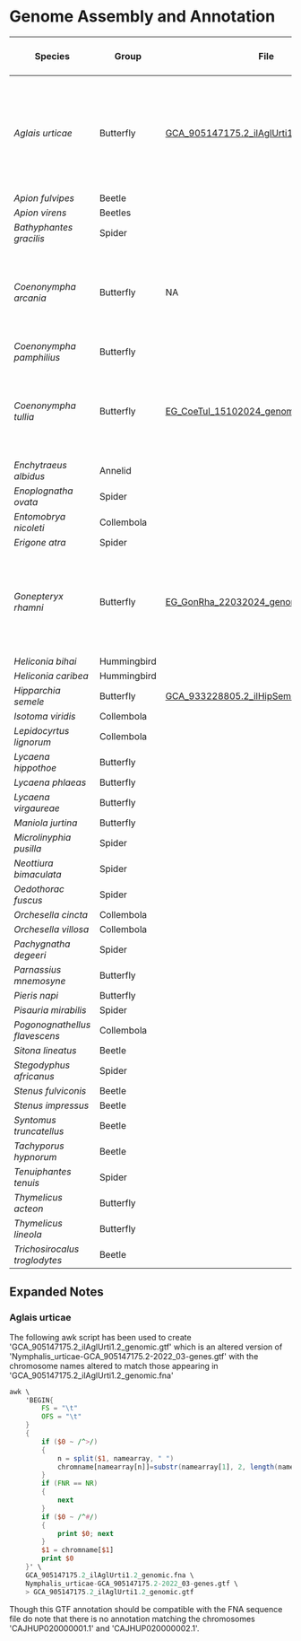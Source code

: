 # Genome Assembly and Annotation

| Species | Group | File | Origin | Project | PacBio HiFi Data | Hi-C Data | RNA Data | hifiasm | Hi-C scaffolding | RepeatMasking | Gene Annotation | Annotation Files | Comments | Edit Date |
| --- | --- | --- | --- | --- | --- | --- | --- | --- | --- | --- | --- | --- | --- | --- |
| *Aglais urticae* | Butterfly | [GCA_905147175.2_ilAglUrti1.2_genomic.fna](/faststorage/project/EcoGenetics/BACKUP/museomics/reference_genomes/Aglais_urticae/GCA_905147175.2_ilAglUrti1.2_genomic.fna) | [NCBI](https://www.ncbi.nlm.nih.gov/datasets/genome/GCA_905147175.2/) | Museomics | NA | NA | NA | NA | NA | NA | NA | [Gene BED](/faststorage/project/EcoGenetics/BACKUP/museomics/reference_genomes/Aglais_urticae/annotation/GCA_905147175.2_ilAglUrti1.2_genomic.genes.bed); [GTF](/faststorage/project/EcoGenetics/BACKUP/museomics/reference_genomes/Aglais_urticae/annotation/GCA_905147175.2_ilAglUrti1.2_genomic.gtf); [Integenic BED](/faststorage/project/EcoGenetics/BACKUP/museomics/reference_genomes/Aglais_urticae/annotation/GCA_905147175.2_ilAglUrti1.2_genomic.intergenic.bed) | The annotation file has been downloaded from [DToL *Nymphalis urticae*](https://portal.darwintreeoflife.org/data/root/details/Nymphalis%20urticae). [Futher notes](#aglais-urticae) | 16/01-2025 |
| *Apion fulvipes* | Beetle |  |  |  |  |  |  |  |  |  |  |  |  |  |
| *Apion virens* | Beetles |  |  |  |  |  |  |  |  |  |  |  |  |  |
| *Bathyphantes gracilis* | Spider |  |  |  |  |  |  |  |  |  |  |  |  |  |
| *Coenonympha arcania* | Butterfly | NA | NA | NA | NA | NA | NA | NA | NA | NA | NA | NA | [Directory]('/faststorage/project/EcoGenetics/BACKUP/museomics/reference_genomes/Coenonympha_arcania') contains random assortment of annotation files; owner jilong | 16/01-2025 |
| *Coenonympha pamphilius* | Butterfly |  |  |  |  |  |  |  |  |  |  |  |  |  |
| *Coenonympha tullia* | Butterfly | [EG_CoeTul_15102024_genomic.fna](/faststorage/project/EcoGenetics/BACKUP/museomics/reference_genomes/Coenonympha_tullia/EG_CoeTul_15102024_genomic.fna) | EG; jepe | Museomics |  |  |  |  |  |  |  | [GFF3](/faststorage/project/EcoGenetics/BACKUP/museomics/reference_genomes/Coenonympha_tullia/annotation/CoeTul_braker.rename.gff3); [Gene BED](/faststorage/project/EcoGenetics/BACKUP/museomics/reference_genomes/Coenonympha_tullia/annotation/CoeTul_chromosome_gene.bed); [Intergenic BED](/faststorage/project/EcoGenetics/BACKUP/museomics/reference_genomes/Coenonympha_tullia/annotation/CoeTul_chromosome_integenic.bed); [Repeats BED](/faststorage/project/EcoGenetics/BACKUP/museomics/reference_genomes/Coenonympha_tullia/annotation/CoeTul_repeat_masked.bed) | Annotation files are not named according to convention; owner b960499 | 16/01-2025 |
| *Enchytraeus albidus* | Annelid |  |  |  |  |  |  |  |  |  |  |  |  |  |
| *Enoplognatha ovata* | Spider |  |  |  |  |  |  |  |  |  |  |  |  |  |
| *Entomobrya nicoleti* | Collembola |  |  |  |  |  |  |  |  |  |  |  |  |  |
| *Erigone atra* | Spider |  |  |  |  |  |  |  |  |  |  |  |  |  |
| *Gonepteryx rhamni* | Butterfly | [EG_GonRha_22032024_genomic.fna](/faststorage/project/EcoGenetics/BACKUP/museomics/reference_genomes/Gonepteryx_rhamni/EG_GonRha_22032024_genomic.fna) | EG; jepe | Museomics |  |  |  |  |  |  |  | [Gene BED](/faststorage/project/EcoGenetics/BACKUP/museomics/reference_genomes/Gonepteryx_rhamni/annotation/EG_GonRha_22032024_genomic.genes.bed); [GTF](/faststorage/project/EcoGenetics/BACKUP/museomics/reference_genomes/Gonepteryx_rhamni/annotation/EG_GonRha_22032024_genomic.gtf); [Intergenic BED](/faststorage/project/EcoGenetics/BACKUP/museomics/reference_genomes/Gonepteryx_rhamni/annotation/EG_GonRha_22032024_genomic.intergenic.bed); [Repeats BED](/faststorage/project/EcoGenetics/BACKUP/museomics/reference_genomes/Gonepteryx_rhamni/annotation/EG_GonRha_22032024_genomic.repeats.bed) | An [index file](/faststorage/project/EcoGenetics/BACKUP/museomics/reference_genomes/Gonepteryx_rhamni/EG_GonRha_22032024_genomic.fna.fai) and a [neutral BED file](/faststorage/project/EcoGenetics/BACKUP/museomics/reference_genomes/Gonepteryx_rhamni/annotation/EG_GonRha_22032024_genomic.neutral.bed) have erroneously been added; owner anneaa | 16/01-2025 |
| *Heliconia bihai* | Hummingbird |  |  |  |  |  |  |  |  |  |  |  |  |  |
| *Heliconia caribea* | Hummingbird |  |  |  |  |  |  |  |  |  |  |  |  |  |
| *Hipparchia semele* | Butterfly | [GCA_933228805.2_ilHipSeme1.2_genomic.fna](/faststorage/project/EcoGenetics/BACKUP/museomics/reference_genomes/Hipparchia_semele/GCA_933228805.2_ilHipSeme1.2_genomic.fna) |  |  |  |  |  |  |  |  |  |  |  |  |
| *Isotoma viridis* | Collembola |  |  |  |  |  |  |  |  |  |  |  |  |  |
| *Lepidocyrtus lignorum* | Collembola |  |  |  |  |  |  |  |  |  |  |  |  |  |
| *Lycaena hippothoe* | Butterfly |  |  |  |  |  |  |  |  |  |  |  |  |  |
| *Lycaena phlaeas* | Butterfly |  |  |  |  |  |  |  |  |  |  |  |  |  |
| *Lycaena virgaureae* | Butterfly |  |  |  |  |  |  |  |  |  |  |  |  |  |
| *Maniola jurtina* | Butterfly |  |  |  |  |  |  |  |  |  |  |  |  |  |
| *Microlinyphia pusilla* | Spider |  |  |  |  |  |  |  |  |  |  |  |  |  |
| *Neottiura bimaculata* | Spider |  |  |  |  |  |  |  |  |  |  |  |  |  |
| *Oedothorac fuscus* | Spider |  |  |  |  |  |  |  |  |  |  |  |  |  |
| *Orchesella cincta* | Collembola |  |  |  |  |  |  |  |  |  |  |  |  |  |
| *Orchesella villosa* | Collembola |  |  |  |  |  |  |  |  |  |  |  |  |  |
| *Pachygnatha degeeri* | Spider |  |  |  |  |  |  |  |  |  |  |  |  |  |
| *Parnassius mnemosyne* | Butterfly |  |  |  |  |  |  |  |  |  |  |  |  |  |
| *Pieris napi* | Butterfly |  |  |  |  |  |  |  |  |  |  |  |  |  |
| *Pisauria mirabilis* | Spider |  |  |  |  |  |  |  |  |  |  |  |  |  |
| *Pogonognathellus flavescens* | Collembola |  |  |  |  |  |  |  |  |  |  |  |  |  |
| *Sitona lineatus* | Beetle |  |  |  |  |  |  |  |  |  |  |  |  |  |
| *Stegodyphus africanus* | Spider |  |  |  |  |  |  |  |  |  |  |  |  |  |
| *Stenus fulviconis* | Beetle |  |  |  |  |  |  |  |  |  |  |  |  |  |
| *Stenus impressus* | Beetle |  |  |  |  |  |  |  |  |  |  |  |  |  |
| *Syntomus truncatellus* | Beetle |  |  |  |  |  |  |  |  |  |  |  |  |  |
| *Tachyporus hypnorum* | Beetle |  |  |  |  |  |  |  |  |  |  |  |  |  |
| *Tenuiphantes tenuis* | Spider |  |  |  |  |  |  |  |  |  |  |  |  |  |
| *Thymelicus acteon* | Butterfly |  |  |  |  |  |  |  |  |  |  |  |  |  |
| *Thymelicus lineola* | Butterfly |  |  |  |  |  |  |  |  |  |  |  |  |  |
| *Trichosirocalus troglodytes* | Beetle |  |  |  |  |  |  |  |  |  |  |  |  |  |

## Expanded Notes

### Aglais urticae

The following awk script has been used to create 'GCA_905147175.2_ilAglUrti1.2_genomic.gtf' which is an altered version of 'Nymphalis_urticae-GCA_905147175.2-2022_03-genes.gtf' with the chromosome names altered to match those appearing in 'GCA_905147175.2_ilAglUrti1.2_genomic.fna'

```awk
awk \
	'BEGIN{
		FS = "\t"
		OFS = "\t"
	}
	{
		if ($0 ~ /^>/)
		{
			n = split($1, namearray, " ")
			chromname[namearray[n]]=substr(namearray[1], 2, length(namearray[1]))
		}
		if (FNR == NR)
		{
			next
		}
		if ($0 ~ /^#/)
		{
			print $0; next
		}
		$1 = chromname[$1]
		print $0
	}' \
	GCA_905147175.2_ilAglUrti1.2_genomic.fna \
	Nymphalis_urticae-GCA_905147175.2-2022_03-genes.gtf \
	> GCA_905147175.2_ilAglUrti1.2_genomic.gtf
```

Though this GTF annotation should be compatible with the FNA sequence file do note that there is no annotation matching the chromosomes 'CAJHUP020000001.1' and 'CAJHUP020000002.1'.
